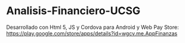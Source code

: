 # Analisis-Financiero-UCSG
Desarrollado con Html 5, JS y Cordova para Android y Web
Pay Store: https://play.google.com/store/apps/details?id=wgcv.me.AppFinanzas
